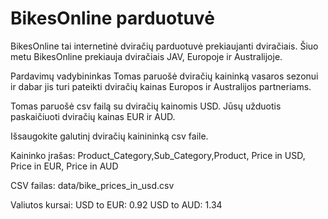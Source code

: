# BikesOnline parduotuvė

BikesOnline tai internetinė dviračių parduotuvė prekiaujanti dviračiais.
Šiuo metu BikesOnline prekiauja dviračiais JAV, Europoje ir Australijoje.

Pardavimų vadybininkas Tomas paruošė dviračių kaininką vasaros sezonui ir dabar
jis turi pateikti dviračių kainas Europos ir Australijos partneriams.

Tomas paruošė csv failą su dviračių kainomis USD. Jūsų užduotis paskaičiuoti dviračių kainas EUR ir AUD. 

Išsaugokite galutinį dviračių kainininką csv faile.

Kaininko įrašas:
Product_Category,Sub_Category,Product, Price in USD, Price in EUR, Price in AUD


CSV failas: data/bike_prices_in_usd.csv

Valiutos kursai:
USD to EUR:  0.92
USD to AUD: 1.34